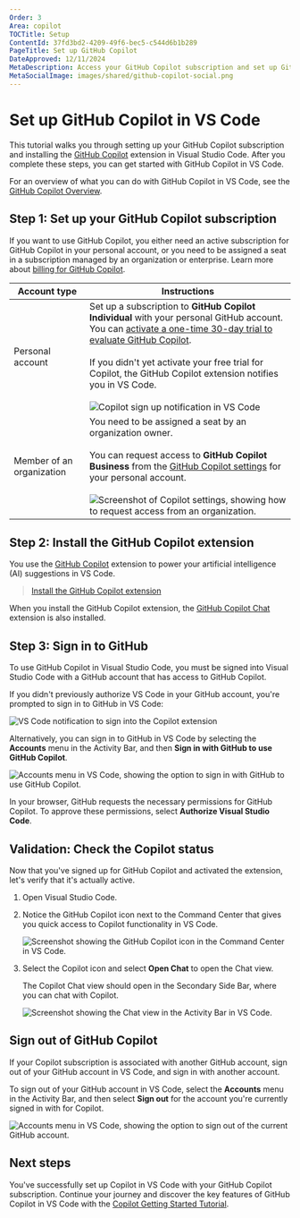 ```yaml
---
Order: 3
Area: copilot
TOCTitle: Setup
ContentId: 37fd3bd2-4209-49f6-bec5-c544d6b1b289
PageTitle: Set up GitHub Copilot
DateApproved: 12/11/2024
MetaDescription: Access your GitHub Copilot subscription and set up GitHub Copilot in Visual Studio.
MetaSocialImage: images/shared/github-copilot-social.png
---
```

# Set up GitHub Copilot in VS Code

This tutorial walks you through setting up your GitHub Copilot subscription and installing the [GitHub Copilot](https://marketplace.visualstudio.com/items?itemName=GitHub.copilot) extension in Visual Studio Code. After you complete these steps, you can get started with GitHub Copilot in VS Code.

For an overview of what you can do with GitHub Copilot in VS Code, see the [GitHub Copilot Overview](/docs/copilot/overview.md).

## Step 1: Set up your GitHub Copilot subscription

If you want to use GitHub Copilot, you either need an active subscription for GitHub Copilot in your personal account, or you need to be assigned a seat in a subscription managed by an organization or enterprise. Learn more about [billing for GitHub Copilot](https://docs.github.com/billing/managing-billing-for-github-copilot/about-billing-for-github-copilot).

| Account type | Instructions |
| ------------ | ------------ |
| Personal account | Set up a subscription to **GitHub Copilot Individual** with your personal GitHub account. You can [activate a one-time 30-day trial to evaluate GitHub Copilot](https://github.com/github-copilot/signup).<br/><br/>If you didn't yet activate your free trial for Copilot, the GitHub Copilot extension notifies you in VS Code.<br/><br/>![Copilot sign up notification in VS Code](images/setup/copilot-access-toast.png) |
| Member of an organization | You need to be assigned a seat by an organization owner.<br/><br/>You can request access to **GitHub Copilot Business** from the [GitHub Copilot settings](https://github.com/settings/copilot) for your personal account.<br/><br/>![Screenshot of Copilot settings, showing how to request access from an organization.](images/setup/request-cfb-access-settings.png) |

## Step 2: Install the GitHub Copilot extension

You use the [GitHub Copilot](https://marketplace.visualstudio.com/items?itemName=GitHub.copilot) extension to power your artificial intelligence (AI) suggestions in VS Code.

> <a class="install-extension-btn" href="vscode:extension/GitHub.copilot">Install the GitHub Copilot extension</a>

When you install the GitHub Copilot extension, the [GitHub Copilot Chat](https://marketplace.visualstudio.com/items?itemName=GitHub.copilot-chat) extension is also installed.

## Step 3: Sign in to GitHub

To use GitHub Copilot in Visual Studio Code, you must be signed into Visual Studio Code with a GitHub account that has access to GitHub Copilot.

If you didn't previously authorize VS Code in your GitHub account, you're prompted to sign in to GitHub in VS Code:

![VS Code notification to sign into the Copilot extension](images/setup/copilot-auth-toast.png)

Alternatively, you can sign in to GitHub in VS Code by selecting the **Accounts** menu in the Activity Bar, and then **Sign in with GitHub to use GitHub Copilot**.

![Accounts menu in VS Code, showing the option to sign in with GitHub to use GitHub Copilot.](images/setup/vscode-accounts-menu.png)

In your browser, GitHub requests the necessary permissions for GitHub Copilot. To approve these permissions, select **Authorize Visual Studio Code**.

## Validation: Check the Copilot status

Now that you've signed up for GitHub Copilot and activated the extension, let's verify that it's actually active.

1. Open Visual Studio Code.

1. Notice the GitHub Copilot icon next to the Command Center that gives you quick access to Copilot functionality in VS Code.

    ![Screenshot showing the GitHub Copilot icon in the Command Center in VS Code.](./images/setup/copilot-chat-menu-command-center.png)

1. Select the Copilot icon and select **Open Chat** to open the Chat view.

    The Copilot Chat view should open in the Secondary Side Bar, where you can chat with Copilot.

    ![Screenshot showing the Chat view in the Activity Bar in VS Code.](./images/setup/command-center-open-chat.png)

## Sign out of GitHub Copilot

If your Copilot subscription is associated with another GitHub account, sign out of your GitHub account in VS Code, and sign in with another account.

To sign out of your GitHub account in VS Code, select the **Accounts** menu in the Activity Bar, and then select **Sign out** for the account you're currently signed in with for Copilot.

![Accounts menu in VS Code, showing the option to sign out of the current GitHub account.](images/setup/vscode-accounts-menu-signout.png)

## Next steps

You've successfully set up Copilot in VS Code with your GitHub Copilot subscription. Continue your journey and discover the key features of GitHub Copilot in VS Code with the [Copilot Getting Started Tutorial](/docs/copilot/getting-started.md).
